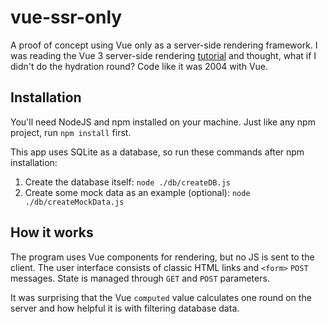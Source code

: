 # vue-ssr-only

A proof of concept using Vue only as a server-side rendering framework. I was reading the Vue 3 server-side rendering [tutorial](https://vuejs.org/guide/scaling-up/ssr.html) and thought, what if I didn't do the hydration round? Code like it was 2004 with Vue.

## Installation

You'll need NodeJS and npm installed on your machine. Just like any npm project, run `npm install` first.

This app uses SQLite as a database, so run these commands after npm installation:

1. Create the database itself: `node ./db/createDB.js`
2. Create some mock data as an example (optional): `node ./db/createMockData.js`

## How it works

The program uses Vue components for rendering, but no JS is sent to the client. The user interface consists of classic HTML links and `<form>` `POST` messages. State is managed through `GET` and `POST` parameters.

It was surprising that the Vue `computed` value calculates one round on the server and how helpful it is with filtering database data.
